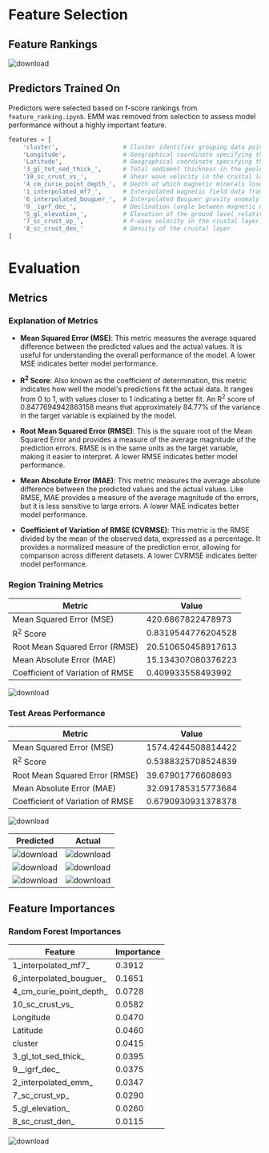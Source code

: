
# Feature Selection 
## Feature Rankings
![download](https://github.com/user-attachments/assets/81eb3a33-ef8f-4306-9ee1-61ced0643ccc)

## Predictors Trained On
Predictors were selected based on f-score rankings from ```feature_ranking.ipynb```. EMM was removed from selection to assess model performance without a highly important feature.

```python
features = [
    'cluster',                  # Cluster identifier grouping data points with similar properties.
    'Longitude',                # Geographical coordinate specifying the east-west position.
    'Latitude',                 # Geographical coordinate specifying the north-south position.
    '3_gl_tot_sed_thick_',      # Total sediment thickness in the geological layer.
    '10_sc_crust_vs_',          # Shear wave velocity in the crustal layer.
    '4_cm_curie_point_depth_',  # Depth at which magnetic minerals lose their magnetism (Curie point).
    '1_interpolated_mf7_',      # Interpolated magnetic field data from the MF7 model.     
    '6_interpolated_bouguer_',  # Interpolated Bouguer gravity anomaly data.
    '9__igrf_dec_',             # Declination (angle between magnetic north and true north) from the IGRF model.
    '5_gl_elevation_',          # Elevation of the ground level relative to sea level.
    '7_sc_crust_vp_',           # P-wave velocity in the crustal layer.
    '8_sc_crust_den_'           # Density of the crustal layer.
]
```

# Evaluation 

## Metrics 

### Explanation of Metrics

- **Mean Squared Error (MSE)**: This metric measures the average squared difference between the predicted values and the actual values. It is useful for understanding the overall performance of the model. A lower MSE indicates better model performance.

- **R<sup>2</sup> Score**: Also known as the coefficient of determination, this metric indicates how well the model's predictions fit the actual data. It ranges from 0 to 1, with values closer to 1 indicating a better fit. An R<sup>2</sup> score of 0.8477694942863158 means that approximately 84.77% of the variance in the target variable is explained by the model.

- **Root Mean Squared Error (RMSE)**: This is the square root of the Mean Squared Error and provides a measure of the average magnitude of the prediction errors. RMSE is in the same units as the target variable, making it easier to interpret. A lower RMSE indicates better model performance.

- **Mean Absolute Error (MAE)**: This metric measures the average absolute difference between the predicted values and the actual values. Like RMSE, MAE provides a measure of the average magnitude of the errors, but it is less sensitive to large errors. A lower MAE indicates better model performance.

- **Coefficient of Variation of RMSE (CVRMSE)**: This metric is the RMSE divided by the mean of the observed data, expressed as a percentage. It provides a normalized measure of the prediction error, allowing for comparison across different datasets. A lower CVRMSE indicates better model performance.


### Region Training Metrics

| Metric                               | Value                   |
|--------------------------------------|-------------------------|
| Mean Squared Error (MSE)             | 420.6867822478973      |
| R<sup>2</sup> Score                  | 0.8319544776204528     |
| Root Mean Squared Error (RMSE)       | 20.510650458917613      |
| Mean Absolute Error (MAE)            | 15.134307080376223      |
| Coefficient of Variation of RMSE     | 0.409933558493992      |


![download](https://github.com/user-attachments/assets/2e204649-60e8-49ea-9021-992616d393d4)


### Test Areas Performance


| Metric                               | Value                   |
|--------------------------------------|-------------------------|
| Mean Squared Error (MSE)             | 1574.4244508814422      |
| R<sup>2</sup> Score                  | 0.5388325708524839      |
| Root Mean Squared Error (RMSE)       | 39.67901776608693      |
| Mean Absolute Error (MAE)            |  32.091785315773684      |
| Coefficient of Variation of RMSE     | 0.6790930931378378      |


![download](https://github.com/user-attachments/assets/c979926c-1805-46fd-8396-ba02131b7107)



| Predicted               | Actual                |
|-----------------------|-----------------------|
|  ![download](https://github.com/user-attachments/assets/f944e97d-1363-4f3c-81a7-8da9ab0cc1e1) | ![download](https://github.com/user-attachments/assets/ce702114-c59e-4b1e-954c-a96926a3c3ed) |
|  ![download](https://github.com/user-attachments/assets/b92f125b-968e-47fb-93f6-ef2fd55febe9) |![download](https://github.com/user-attachments/assets/37339c85-1a0c-4f53-bca7-2b0e03d0477a) |
|![download](https://github.com/user-attachments/assets/e73e8024-cb21-4d3a-8a0a-d1d6ae1f3920) | ![download](https://github.com/user-attachments/assets/1e7fea86-570f-4dd0-916d-a442f673ec85) |


## Feature Importances 

### Random Forest Importances 
| Feature                        | Importance |
|--------------------------------|------------|
| 1_interpolated_mf7_            | 0.3912     |
| 6_interpolated_bouguer_        | 0.1651     |
| 4_cm_curie_point_depth_        | 0.0728     |
| 10_sc_crust_vs_                | 0.0582     |
| Longitude                      | 0.0470     |
| Latitude                       | 0.0460     |
| cluster                        | 0.0415     |
| 3_gl_tot_sed_thick_            | 0.0395     |
| 9__igrf_dec_                   | 0.0375     |
| 2_interpolated_emm_            | 0.0347     |
| 7_sc_crust_vp_                 | 0.0290     |
| 5_gl_elevation_                | 0.0260     |
| 8_sc_crust_den_                | 0.0115     |

![download](https://github.com/user-attachments/assets/929911d8-9f25-4c59-b301-a38be414c4c2)









